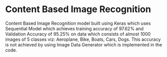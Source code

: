 # Content Based Image Recognition
Content Based Image Recognition model built using Keras which uses Sequential Model which achieves training accuracy of 97.62% and Validation Accuracy of 95.25% on data which consists of almost 1000 images of 5 classes viz: Aeroplane, Bike, Boats, Cars, Dogs. This accuracy is not achieved by using Image Data Generator which is implemented in the code.
